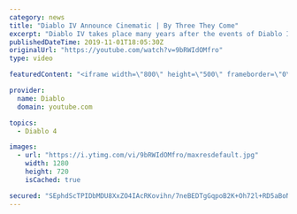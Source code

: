 ```yaml
---
category: news
title: "Diablo IV Announce Cinematic | By Three They Come"
excerpt: "Diablo IV takes place many years after the events of Diablo III, after millions have been slaughtered by the actions of the High Heavens and Burning Hells alike."
publishedDateTime: 2019-11-01T18:05:30Z
originalUrl: "https://youtube.com/watch?v=9bRWIdOMfro"
type: video

featuredContent: "<iframe width=\"800\" height=\"500\" frameborder=\"0\" src=\"https://www.youtube.com/embed/9bRWIdOMfro\" allow=\"accelerometer; autoplay; encrypted-media; gyroscope; picture-in-picture\" allowfullscreen></iframe>"

provider:
  name: Diablo
  domain: youtube.com

topics:
  - Diablo 4

images:
  - url: "https://i.ytimg.com/vi/9bRWIdOMfro/maxresdefault.jpg"
    width: 1280
    height: 720
    isCached: true

secured: "SEphdScTPIDbMDU8XxZO4IAcRKovihn/7neBEDTgGqpoB2K+Oh72l+RD5aBoN/CUYi39wORUwDOmBa/Y7MdXq60Bpkqg5n3PGTnmuTMTKAA6n3mdVFjw2TvFL+A1rGak3BrjvxxJtGdB0KKhiT/ki2itC83liawrDDeoL3I4SC8oAn208E/0ir1HP4gj2iVXhdCW/IByJoO0wsVV2OX9cZgOFcmyt+AWtPVonqqPTMnnXccRydQ3JcD3tQq+81ARGtSukQPi3y+WzyfwX7vmT76xdh34sy10rQGB6Ks7YUXkcJz//8MIT/WMkLEgVVy5iD2sz4gmcGyl2ChyJ6CVUyAEsXta7K855fRnH7Ck9KexVVfnWCsI4qg8gMmoYz/ZhGKBr+cVwDNPMgWzL+1quNZL7SpcG7C26ew9rUtLQop8Y+TtRsAv4NJrEP6v5W3p;9t7emR1pBQ6M81FdTQ0Snw=="
---
```


